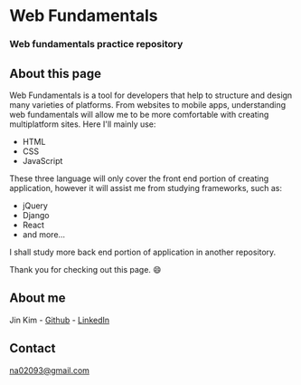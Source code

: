 # Web Fundamentals
### Web fundamentals practice repository

## About this page
Web Fundamentals is a tool for developers that help to structure and design many varieties of platforms.
From websites to mobile apps, understanding web fundamentals will allow me to be more comfortable with creating multiplatform sites.
Here I'll mainly use:
- HTML
- CSS
- JavaScript

These three language will only cover the front end portion of creating application, however it will assist me from studying frameworks,
such as:
- jQuery
- Django
- React
- and more...

I shall study more back end portion of application in another repository.

Thank you for checking out this page. 😄

## About me
Jin Kim - [Github](https://github.com/kimjin-012) - [LinkedIn](https://www.linkedin.com/in/jin-kim-code/)

## Contact
na02093@gmail.com
